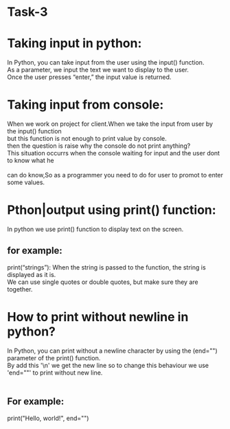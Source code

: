 # Task-3<br>
# Taking input in python:<br>
In Python, you can take input from the user using the input() function.<br>
As a parameter, we input the text we want to display to the user.<br>
Once the user presses “enter,” the input value is returned.<br>
# Taking input from console:<br>
When we work on project for client.When we take the input from user by the input() function<br> but this function is not enough to print value by console.<br>
then the question is raise why the console do not print anything?<br>
This situation occurrs when the console waiting for input and the user dont to know what he<br> <br>can do know,So as a programmer you need to do for user to promot to enter some values.<br>
# Pthon|output using print() function:<br>
In python we use print() function to display text on the screen.<br>
## for example:<br>
print(“strings”): When the string is passed to the function, the string is displayed as it is.<br>We can use single quotes or double quotes, but make sure they are together.<br>
# How to print without newline in python?<br>
In Python, you can print without a newline character by using the (end="") parameter of the print() function.<br>
By add this '\n' we get the new line so to change this behaviour we use 'end=""' to print without new line.<br>
<br>
## For example:<br>
print("Hello, world!", end="")<br>
